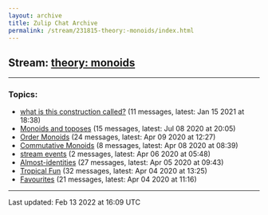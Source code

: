 ```yaml
---
layout: archive
title: Zulip Chat Archive
permalink: /stream/231815-theory:-monoids/index.html
---
```


## Stream: [theory: monoids](https://mattecapu.github.io/ct-zulip-archive/stream/231815-theory:-monoids/index.html)
---

### Topics:

* [what is this construction called?](topic/what.20is.20this.20construction.20called.3F.html) (11 messages, latest: Jan 15 2021 at 18:38)
* [Monoids and toposes](topic/Monoids.20and.20toposes.html) (15 messages, latest: Jul 08 2020 at 20:05)
* [Order Monoids](topic/Order.20Monoids.html) (24 messages, latest: Apr 09 2020 at 12:27)
* [Commutative Monoids](topic/Commutative.20Monoids.html) (8 messages, latest: Apr 08 2020 at 08:39)
* [stream events](topic/stream.20events.html) (2 messages, latest: Apr 06 2020 at 05:48)
* [Almost-identities](topic/Almost-identities.html) (27 messages, latest: Apr 05 2020 at 09:43)
* [Tropical Fun](topic/Tropical.20Fun.html) (32 messages, latest: Apr 04 2020 at 13:25)
* [Favourites](topic/Favourites.html) (21 messages, latest: Apr 04 2020 at 11:16)

<hr><p>Last updated: Feb 13 2022 at 16:09 UTC</p>